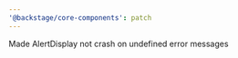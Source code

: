 ```yaml
---
'@backstage/core-components': patch
---
```


Made AlertDisplay not crash on undefined error messages
